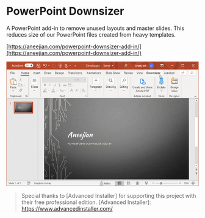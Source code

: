 # PowerPoint Downsizer

A PowerPoint add-in to remove unused layouts and master slides. This reduces size of our PowerPoint files created from heavy templates.

[https://aneejian.com/powerpoint-downsizer-add-in/](https://aneejian.com/powerpoint-downsizer-add-in/)

<p align="center">
  <img src="assets/powerpoint-downsizer-add-in-from-tab.gif">
</p>

> Special thanks to [Advanced Installer] for supporting this project with their free professional edition.
[Advanced Installer]: https://www.advancedinstaller.com/
